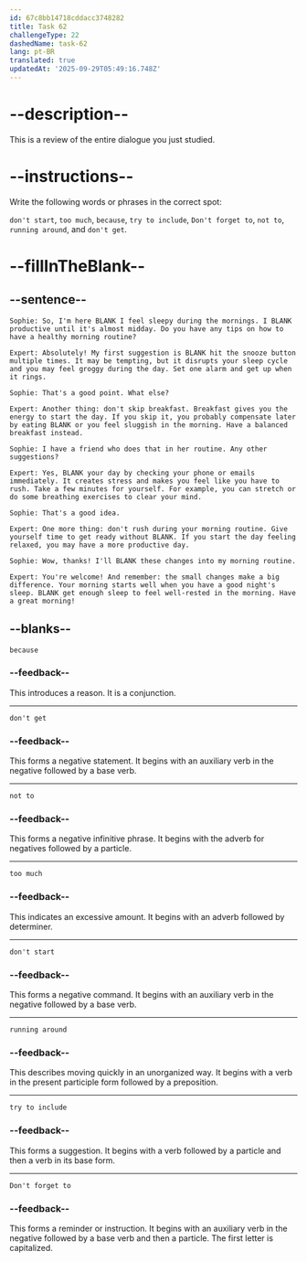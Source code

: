 ```yaml
---
id: 67c8bb14718cddacc3748282
title: Task 62
challengeType: 22
dashedName: task-62
lang: pt-BR
translated: true
updatedAt: '2025-09-29T05:49:16.748Z'
---
```


<!-- REVIEW -->

# --description--

This is a review of the entire dialogue you just studied.

# --instructions--

Write the following words or phrases in the correct spot:

`don't start`, `too much`, `because`, `try to include`, `Don't forget to`, `not to`, `running around`, and `don't get`.

# --fillInTheBlank--

## --sentence--

`Sophie: So, I'm here BLANK I feel sleepy during the mornings. I BLANK productive until it's almost midday. Do you have any tips on how to have a healthy morning routine?`

`Expert: Absolutely! My first suggestion is BLANK hit the snooze button multiple times. It may be tempting, but it disrupts your sleep cycle and you may feel groggy during the day. Set one alarm and get up when it rings.`

`Sophie: That's a good point. What else?`

`Expert: Another thing: don't skip breakfast. Breakfast gives you the energy to start the day. If you skip it, you probably compensate later by eating BLANK or you feel sluggish in the morning. Have a balanced breakfast instead.`

`Sophie: I have a friend who does that in her routine. Any other suggestions?`

`Expert: Yes, BLANK your day by checking your phone or emails immediately. It creates stress and makes you feel like you have to rush. Take a few minutes for yourself. For example, you can stretch or do some breathing exercises to clear your mind.`

`Sophie: That's a good idea.`

`Expert: One more thing: don't rush during your morning routine. Give yourself time to get ready without BLANK. If you start the day feeling relaxed, you may have a more productive day.`

`Sophie: Wow, thanks! I'll BLANK these changes into my morning routine.`

`Expert: You're welcome! And remember: the small changes make a big difference. Your morning starts well when you have a good night's sleep. BLANK get enough sleep to feel well-rested in the morning. Have a great morning!`

## --blanks--

`because`

### --feedback--

This introduces a reason. It is a conjunction.

---

`don't get`

### --feedback--

This forms a negative statement. It begins with an auxiliary verb in the negative followed by a base verb.

---

`not to`

### --feedback--

This forms a negative infinitive phrase. It begins with the adverb for negatives followed by a particle.

---

`too much`

### --feedback--

This indicates an excessive amount. It begins with an adverb followed by determiner.

---

`don't start`

### --feedback--

This forms a negative command. It begins with an auxiliary verb in the negative followed by a base verb.

---

`running around`

### --feedback--

This describes moving quickly in an unorganized way. It begins with a verb in the present participle form followed by a preposition.

---

`try to include`

### --feedback--

This forms a suggestion. It begins with a verb followed by a particle and then a verb in its base form.

---

`Don't forget to`

### --feedback--

This forms a reminder or instruction. It begins with an auxiliary verb in the negative followed by a base verb and then a particle. The first letter is capitalized.
